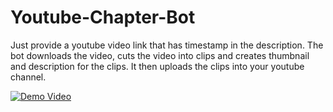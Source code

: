 # Youtube-Chapter-Bot
<p>Just provide a youtube video link that has timestamp in the description. The bot downloads the video, cuts the video into clips and creates thumbnail and description for the clips. It then uploads the clips into your youtube channel.</p>

[![Demo Video](https://img.youtube.com/vi/H2r7QgZQmu4/0.jpg)](https://www.youtube.com/watch?v=H2r7QgZQmu4)
